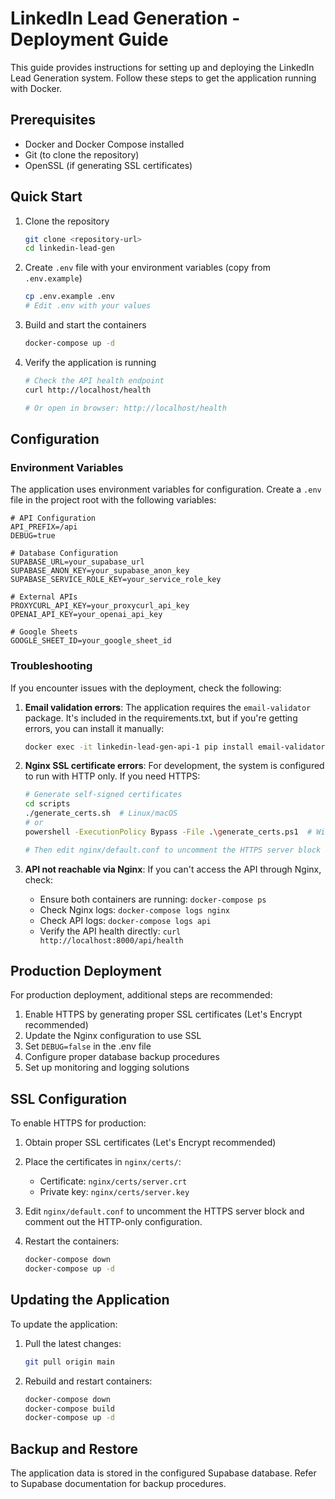 # LinkedIn Lead Generation - Deployment Guide

This guide provides instructions for setting up and deploying the LinkedIn Lead Generation system. Follow these steps to get the application running with Docker.

## Prerequisites

- Docker and Docker Compose installed
- Git (to clone the repository)
- OpenSSL (if generating SSL certificates)

## Quick Start

1. Clone the repository
   ```bash
   git clone <repository-url>
   cd linkedin-lead-gen
   ```

2. Create `.env` file with your environment variables (copy from `.env.example`)
   ```bash
   cp .env.example .env
   # Edit .env with your values
   ```

3. Build and start the containers
   ```bash
   docker-compose up -d
   ```

4. Verify the application is running
   ```bash
   # Check the API health endpoint
   curl http://localhost/health
   
   # Or open in browser: http://localhost/health
   ```

## Configuration

### Environment Variables

The application uses environment variables for configuration. Create a `.env` file in the project root with the following variables:

```
# API Configuration
API_PREFIX=/api
DEBUG=true

# Database Configuration
SUPABASE_URL=your_supabase_url
SUPABASE_ANON_KEY=your_supabase_anon_key
SUPABASE_SERVICE_ROLE_KEY=your_service_role_key

# External APIs
PROXYCURL_API_KEY=your_proxycurl_api_key
OPENAI_API_KEY=your_openai_api_key

# Google Sheets 
GOOGLE_SHEET_ID=your_google_sheet_id
```

### Troubleshooting

If you encounter issues with the deployment, check the following:

1. **Email validation errors**: The application requires the `email-validator` package. It's included in the requirements.txt, but if you're getting errors, you can install it manually:

   ```bash
   docker exec -it linkedin-lead-gen-api-1 pip install email-validator
   ```

2. **Nginx SSL certificate errors**: For development, the system is configured to run with HTTP only. If you need HTTPS:

   ```bash
   # Generate self-signed certificates
   cd scripts
   ./generate_certs.sh  # Linux/macOS
   # or
   powershell -ExecutionPolicy Bypass -File .\generate_certs.ps1  # Windows
   
   # Then edit nginx/default.conf to uncomment the HTTPS server block
   ```

3. **API not reachable via Nginx**: If you can't access the API through Nginx, check:
   - Ensure both containers are running: `docker-compose ps`
   - Check Nginx logs: `docker-compose logs nginx`
   - Check API logs: `docker-compose logs api`
   - Verify the API health directly: `curl http://localhost:8000/api/health`

## Production Deployment

For production deployment, additional steps are recommended:

1. Enable HTTPS by generating proper SSL certificates (Let's Encrypt recommended)
2. Update the Nginx configuration to use SSL
3. Set `DEBUG=false` in the .env file
4. Configure proper database backup procedures
5. Set up monitoring and logging solutions

## SSL Configuration

To enable HTTPS for production:

1. Obtain proper SSL certificates (Let's Encrypt recommended)
2. Place the certificates in `nginx/certs/`:
   - Certificate: `nginx/certs/server.crt`
   - Private key: `nginx/certs/server.key`

3. Edit `nginx/default.conf` to uncomment the HTTPS server block and comment out the HTTP-only configuration.

4. Restart the containers:
   ```bash
   docker-compose down
   docker-compose up -d
   ```

## Updating the Application

To update the application:

1. Pull the latest changes:
   ```bash
   git pull origin main
   ```

2. Rebuild and restart containers:
   ```bash
   docker-compose down
   docker-compose build
   docker-compose up -d
   ```

## Backup and Restore

The application data is stored in the configured Supabase database. Refer to Supabase documentation for backup procedures.
